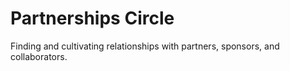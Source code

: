 # Partnerships Circle

Finding and cultivating relationships with partners, sponsors, and collaborators.
